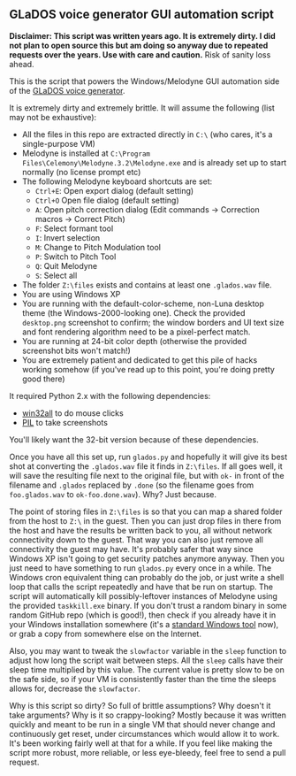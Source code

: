 GLaDOS voice generator GUI automation script
--------------------------------------------

**Disclaimer: This script was written years ago. It is extremely dirty. I did not plan to open source this but am doing so anyway due to repeated requests over the years. Use with care and caution.** Risk of sanity loss ahead.

This is the script that powers the Windows/Melodyne GUI automation side of the [GLaDOS voice generator].

It is extremely dirty and extremely brittle. It will assume the following (list may not be exhaustive):

  * All the files in this repo are extracted directly in `C:\` (who cares, it's a single-purpose VM)
  * Melodyne is installed at `C:\Program Files\Celemony\Melodyne.3.2\Melodyne.exe` and is already set up to start normally (no license prompt etc)
  * The following Melodyne keyboard shortcuts are set:
    * `Ctrl+E`: Open export dialog (default setting)
    * `Ctrl+O` Open file dialog (default setting)
    * `A`: Open pitch correction dialog (Edit commands -> Correction macros -> Correct Pitch)
    * `F`: Select formant tool
    * `I`: Invert selection
    * `M`: Change to Pitch Modulation tool
    * `P`: Switch to Pitch Tool
    * `Q`: Quit Melodyne
    * `S`: Select all
  * The folder `Z:\files` exists and contains at least one `.glados.wav` file.
  * You are using Windows XP
  * You are running with the default-color-scheme, non-Luna desktop theme (the Windows-2000-looking one). Check the provided `desktop.png` screenshot to confirm; the window borders and UI text size and font rendering algorithm need to be a pixel-perfect match.
  * You are running at 24-bit color depth (otherwise the provided screenshot bits won't match!)
  * You are extremely patient and dedicated to get this pile of hacks working somehow (if you've read up to this point, you're doing pretty good there)

It required Python 2.x with the following dependencies:

  * [win32all] to do mouse clicks
  * [PIL] to take screenshots

You'll likely want the 32-bit version because of these dependencies.

Once you have all this set up, run `glados.py` and hopefully it will give its best shot at converting the `.glados.wav` file it finds in `Z:\files`. If all goes well, it will save the resulting file next to the original file, but with `ok-` in front of the filename and `.glados` replaced by `.done` (so the filename goes from `foo.glados.wav` to `ok-foo.done.wav`). Why? Just because.

The point of storing files in `Z:\files` is so that you can map a shared folder from the host to `Z:\` in the guest. Then you can just drop files in there from the host and have the results be written back to you, all without network connectivity down to the guest. That way you can also just remove all connectivity the guest may have. It's probably safer that way since Windows XP isn't going to get security patches anymore anyway. Then you just need to have something to run `glados.py` every once in a while. The Windows cron equivalent thing can probably do the job, or just write a shell loop that calls the script repeatedly and have that be run on startup. The script will automatically kill possibly-leftover instances of Melodyne using the provided `taskkill.exe` binary. If you don't trust a random binary in some random GitHub repo (which is good!), then check if you already have it in your Windows installation somewhere (it's a [standard Windows tool][taskkill.exe] now), or grab a copy from somewhere else on the Internet.

Also, you may want to tweak the `slowfactor` variable in the `sleep` function to adjust how long the script wait between steps. All the `sleep` calls have their sleep time multiplied by this value. The current value is pretty slow to be on the safe side, so if your VM is consistently faster than the time the sleeps allows for, decrease the `slowfactor`.

Why is this script so dirty? So full of brittle assumptions? Why doesn't it take arguments? Why is it so crappy-looking? Mostly because it was written quickly and meant to be run in a single VM that should never change and continuously get reset, under circumstances which would allow it to work. It's been working fairly well at that for a while. If you feel like making the script more robust, more reliable, or less eye-bleedy, feel free to send a pull request.

[GLaDOS voice generator]: http://glados.biringa.com/
[win32all]: https://sourceforge.net/projects/pywin32/
[PIL]: http://www.pythonware.com/products/pil/
[taskkill.exe]: https://www.microsoft.com/resources/documentation/windows/xp/all/proddocs/en-us/taskkill.mspx
